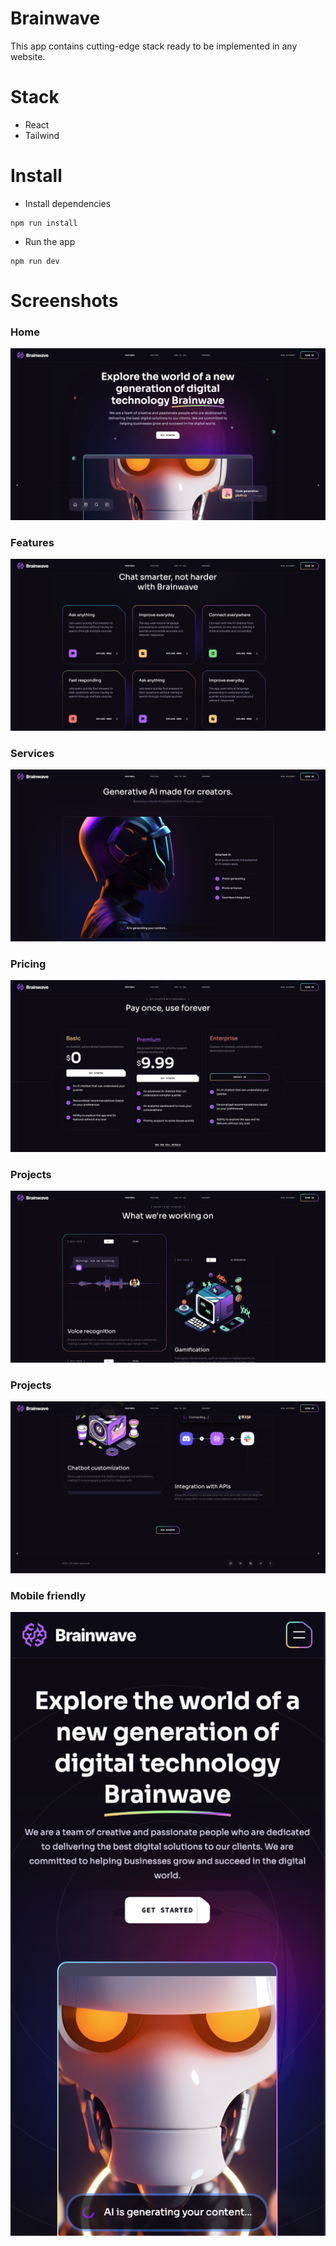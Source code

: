 # Brainwave

This app contains cutting-edge stack ready to be implemented in any website.

# Stack

- React
- Tailwind

# Install

- Install dependencies

```
npm run install
```

- Run the app

```
npm run dev
```

# Screenshots

### Home

![Screenshot 1](./screenshots/screenshot1.png)

### Features

![Screenshot 2](./screenshots/screenshot2.png)

### Services

![Screenshot 3](./screenshots/screenshot3.png)

### Pricing

![Screenshot 4](./screenshots/screenshot4.png)

### Projects

![Screenshot 5](./screenshots/screenshot5.png)

### Projects

![Screenshot 6](./screenshots/screenshot6.png)

### Mobile friendly

![Screenshot 7](./screenshots/screenshot7.png)
